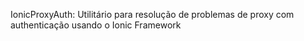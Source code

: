 IonicProxyAuth: Utilitário para resolução de problemas de proxy com authenticação usando o Ionic Framework
